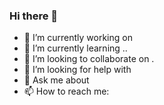 ### Hi there 👋
- 🔭 I’m currently working on 
- 🌱 I’m currently learning ..
- 👯 I’m looking to collaborate on .
- 🤔 I’m looking for help with 
- 💬 Ask me about  
- 📫 How to reach me:

